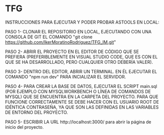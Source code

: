 # TFG

INSTRUCCIONES PARA EJECUTAR Y PODER PROBAR ASTOOLS EN LOCAL:



PASO 1- CLONAR EL REPOSITORIO EN LOCAL, EJECUTANDO CON UNA CONSOLA DE GIT EL COMANDO "git clone https://github.com/IkerMoratinoRodriguez/TFG_IM.git"

PASO 2- ABRIR EL PROYECTO EN EL EDITOR DE CÓDIGO QUE SE PREFIERA (PREFERIBLEMENTE EN VISUAL STUDIO CODE, QUE ES CON EL QUE SE HA DESARROLLADO, PERO CUALQUIER OTRO DEBERÍA VALER).

PASO 3- DENTRO DEL EDITOR, ABRIR UN TERMINAL. EN ÉL EJECUTAR EL COMANDO "npm run dev" PARA INCIALIZAR EL SERVIDOR.

PASO 4- PARA CREAR LA BASE DE DATOS, EJECUTAR EL SCRIPT main.sql (POR EJEMPLO CON MYSQLWORKBENCH O LÍNEA DE COMANDOS DE MYSQL) QUE SE ENCUENTRA EN LA CARPETA DEL PROYECTO. PARA QUE FUNCIONE CORRECTAMENTE SE DEBE HACER CON EL USUARIO ROOT DE IDÉNTICA CONTRASEÑA, YA QUE SON LAS DEFINIDAS EN LAS VARIABLES DE ENTORNO DEL PROYECTO.

PASO 5- ESCRIBIR LA URL http://localhost:3000/ para abrir la página de inicio del proyecto.
